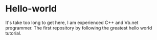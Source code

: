 # Hello-world
It's take too long to get here, I am experienced C++ and Vb.net programmer.
The first repository by following the greatest hello world tutorial.
